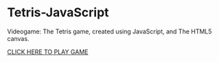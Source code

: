 # Tetris-JavaScript

Videogame: The Tetris game, created using JavaScript, and The HTML5 canvas.

[CLICK HERE TO PLAY GAME](https://IvanVlademirS.github.io/Tetris_JS_Project/)  

